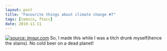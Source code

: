```yaml
---
layout: post
title: "Favourite things about climate change #7"
tags: [comics, ftacc]
date: 2019-11-11
---
```

<!-- #60 -->
[![](https://i.imgur.com/9BBqE3e.jpg "source: imgur.com")](https://i.imgur.com/9BBqE3e.jpg)
So, I made this while I was a titch drunk myself(hence the stains). No cold beer on a dead planet!
